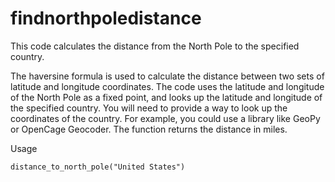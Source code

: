 # findnorthpoledistance
This code calculates the distance from the North Pole to the specified country.

The haversine formula is used to calculate the distance between two sets of latitude and longitude coordinates. The code uses the latitude and longitude of the North Pole as a fixed point, and looks up the latitude and longitude of the specified country. You will need to provide a way to look up the coordinates of the country. For example, you could use a library like GeoPy or OpenCage Geocoder. The function returns the distance in miles.

Usage

```distance_to_north_pole("United States")```
